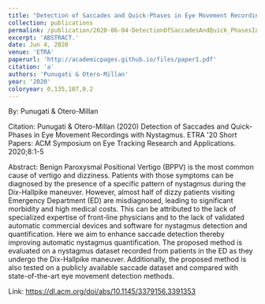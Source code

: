```yaml
---
title: "Detection of Saccades and Quick-Phases in Eye Movement Recordings with Nystagmus"
collection: publications
permalink: /publication/2020-06-04-DetectionOfSaccadesAndQuick_PhasesInEyeMovementRecordingsWithNy
excerpt: 'ABSTRACT.'
date: Jun 4, 2020
venue: 'ETRA'
paperurl: 'http://academicpages.github.io/files/paper1.pdf'
citation: 'a'
authors: 'Punugati & Otero-Millan'
year: '2020'
coloryear: 0,135,107,0.2
---
```


By: Punugati & Otero-Millan

Citation: Punugati & Otero-Millan (2020) Detection of Saccades and Quick-Phases in Eye Movement Recordings with Nystagmus. ETRA '20 Short Papers: ACM Symposium on Eye Tracking Research and Applications. 2020;8:1-5

Abstract: Benign Paroxysmal Positional Vertigo (BPPV) is the most common cause of vertigo and dizziness. Patients with those symptoms can be diagnosed by the presence of a specific pattern of nystagmus during the Dix-Hallpike maneuver. However, almost half of dizzy patients visiting Emergency Department (ED) are misdiagnosed, leading to significant morbidity and high medical costs. This can be attributed to the lack of specialized expertise of front-line physicians and to the lack of validated automatic commercial devices and software for nystagmus detection and quantification. Here we aim to enhance saccade detection thereby improving automatic nystagmus quantification. The proposed method is evaluated on a nystagmus dataset recorded from patients in the ED as they undergo the Dix-Hallpike maneuver. Additionally, the proposed method is also tested on a publicly available saccade dataset and compared with state-of-the-art eye movement detection methods.

Link: https://dl.acm.org/doi/abs/10.1145/3379156.3391353
